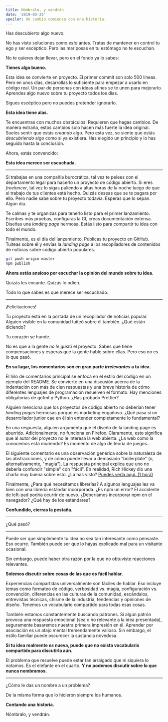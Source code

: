 ```yaml
---
title: Nómbralo, y vendrán
date: '2019-03-25'
spoiler: Un cambio comienza con una historia.
---
```


Has descubierto algo nuevo.

No has visto soluciones *como esta* antes. Tratas de mantener en control tu ego y ser escéptico. Pero las mariposas en tu estómago no te escuchan.

No te quieres dejar llevar, pero en el fondo ya lo sabes:

**Tienes algo bueno.**

Esta idea se convierte en proyecto. El primer commit son solo 500 líneas. Pero en unos días, desarrollas lo suficiente para empezar a usarlo en código real. Un par de personas con ideas afines se te unen para mejorarlo. Aprendes algo nuevo sobre tu proyecto todos los días.

Sigues escéptico pero no puedes pretender ignorarlo.

**Esta idea tiene alas.**

Te encuentras con muchos obstáculos. Requieren que hagas cambios. De manera extraña, estos cambios solo hacen más fuerte la idea original. Sueles sentir que estás *creando* algo. Pero esta vez, se siente que estás *descubriendo* algo como si ya existiera. Has elegido un principio y lo has seguido hasta la conclusión.

Ahora, estás convencido:

**Esta idea merece ser escuchada.**

---

Si trabajas en una compañía burocrática, tal vez te pelees con el departamento legal para hacerlo un proyecto de código abierto. Si eres *freelancer*, tal vez lo sigas puliendo a altas horas de la noche luego de que el trabajo de tus clientes está hecho. Quizás deseas que se te pagara por ello. Pero nadie sabe sobre tu proyecto todavía. Esperas que lo sepan. Algún día.

Te calmas y te organizas para tenerlo listo para el primer lanzamiento. Escribes más pruebas, configuras la CI, creas documentación extensa. Diseñas una *landing page* hermosa. Estás listo para compartir tu idea con todo el mundo.

Finalmente, es el día del lanzamiento. Publicas tu proyecto en GitHub. Tuiteas sobre él y envías la *landing page* a los recopiladores de contenidos de noticias sobre código abierto populares.

```bash
git push origin master
npm publish
```

**Ahora estás ansioso por escuchar la opinión del mundo sobre tu idea.**

Quizás les encante. Quizás lo odien.

Todo lo que sabes es que merece ser escuchado.

---

¡Felicitaciones!

Tu proyecto está en la portada de un recopilador de noticias popular. Alguien visible en la comunidad tuiteó sobre él también. ¿Qué están diciendo?

Tu corazón se hunde.

No es que a la gente *no le gustó* el proyecto. Sabes que tiene compensaciones y esperas que la gente hable sobre ellas. Pero eso no es lo que pasó.

**En su lugar, los comentarios son en gran parte *irrelevantes* a tu idea.**

El hilo de comentarios principal se enfoca en el estilo del código en un ejemplo del README. Se convierte en una discusión acerca de la indentación con más de cien respuestas y una breve historia de cómo diferentes lenguajes de programación resuelven el formato. Hay menciones obligatorias de gofmt y Python. ¿Has probado Prettier?

Alguien menciona que los proyectos de código abierto no deberían tener *landing pages* hermosas porque es marketing engañoso. ¿Qué pasa si un desarrollador junior cae en él sin entender completamente lo fundamental?

En una respuesta, alguien argumenta que el diseño de la landing page es aburrido. Adicionalmente, no funciona en Firefox. Claramente, esto significa que al autor del proyecto no le interesa la web abierta. ¿La web como la conocemos está muriendo? Es momento de algo de teoría de juegos...

El siguiente comentario es una observación genérica sobre la naturaleza de las abstracciones, y de cómo puede llevar a demasiado "boilerplate" (o, alternativamente, "magia"). La respuesta principal explica que uno no debería confundir "simple" con "fácil". En realidad, Rich Hickey dio una charla muy buena sobre esto. ¿La has visto? [Puedes verla aquí. (1 hora)](https://www.infoq.com/presentations/Simple-Made-Easy/) 

Finalmente, ¿Para qué necesitamos librerías? A algunos lenguajes les va bien con una librería estándar incorporada. ¿Es npm un error? El accidente de left-pad podría ocurrir de nuevo. ¿Deberíamos incorporar npm en el navegador? ¿Qué hay de los estándares?

**Confundido, cierras la pestaña.**

---

¿Qué pasó?

---

Puede ser que simplemente tu idea no sea tan interesante como pensaste. Eso ocurre. También puede ser que lo hayas explicado mal para un visitante ocasional.

Sin embargo, puede haber otra razón por la que no obtuviste reacciones relevantes.

**Solemos discutir sobre cosas de las que es fácil hablar.**

Experiencias compartidas universalmente son fáciles de hablar. Eso incluye temas como formateo de código, verbosidad vs. magia, configuración vs. convención, diferencias en las culturas de la comunidad, escándalos, entrevistas técnicas, chisme de la industria, tendencias y opiniones de diseño. Tenemos un vocabulario compartido para todas esas cosas.

También estamos constantemente buscando patrones. Si algún patrón provoca una respuesta emocional (sea o no relevante a la idea presentada), seguramente basaremos nuestra primera impresión en él. Aprender por asociación es un atajo mental tremendamente valioso. Sin embargo, el estilo familiar puede oscurecer la sustancia novedosa.

**Si tu idea realmente _es_ nueva, puede que no exista vocabulario compartido para discutirla aún.**

El problema que resuelve puede estar tan arraigado que ni siquiera lo notamos. Es el elefante en el cuarto. **Y no podemos discutir sobre lo que nunca nombramos.**

---

¿Cómo le das un nombre a un problema?

De la misma forma que lo hicieron siempre los humanos.

**Contando una historia.**

Nómbralo, y vendrán.
